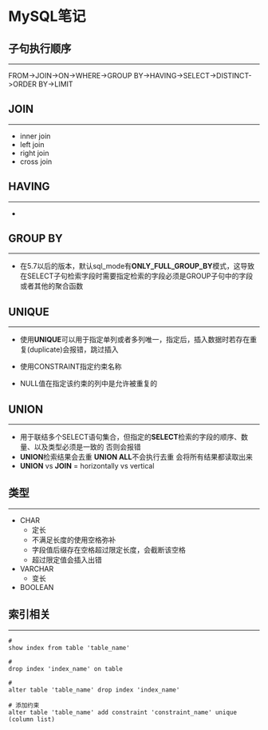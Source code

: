 # MySQL笔记



## 子句执行顺序

---

FROM->JOIN->ON->WHERE->GROUP BY->HAVING->SELECT->DISTINCT->ORDER BY->LIMIT

## JOIN

---

- inner join
- left join
- right join
- cross join

## HAVING

---

- 

## GROUP BY

---

- 在5.7以后的版本，默认sql_mode有**ONLY_FULL_GROUP_BY**模式，这导致在SELECT子句检索字段时需要指定检索的字段必须是GROUP子句中的字段或者其他的聚合函数

## UNIQUE

---

- 使用**UNIQUE**可以用于指定单列或者多列唯一，指定后，插入数据时若存在重复(duplicate)会报错，跳过插入

- 使用CONSTRAINT指定约束名称
- NULL值在指定该约束的列中是允许被重复的

## UNION

---

- 用于联结多个SELECT语句集合，但指定的**SELECT**检索的字段的顺序、数量、以及类型必须是一致的 否则会报错
- **UNION**检索结果会去重 **UNION ALL**不会执行去重 会将所有结果都读取出来
- **UNION** vs **JOIN**  =  horizontally vs vertical

## 类型

---

- CHAR
  - 定长
  - 不满足长度的使用空格弥补
  - 字段值后缀存在空格超过限定长度，会截断该空格
  - 超过限定值会插入出错
- VARCHAR
  - 变长
- BOOLEAN

## 索引相关

---

```mysql
# 
show index from table 'table_name'

# 
drop index 'index_name' on table

# 
alter table 'table_name' drop index 'index_name'

# 添加约束
alter table 'table_name' add constraint 'constraint_name' unique (column list)
```
